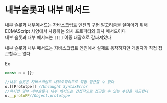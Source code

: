 # 내부슬롯과 내부 메서드

내부 슬롯과 내부메서드는 자바스크립트 엔진의 구현 알고리즘을 설며아기 위해 ECMAScript 사양에서 사용하는 의사 프로퍼티와 의사 메서드이다  
내부 슬롯과 내부 메서드는 `[[]]` 이중 대괄호로 감싸져있다

내부 슬롯과 내부 메서드는 자바스크립트 엔진에서 실제로 동작하지만 개발자가 직접 접근할수는 없다

Ex

```js
const o = {};

//내부 슬롯은 자바스크립트 내부로직이므로 직접 접근할 수 없다
o.[[Prototpe]] //Uncaught SyntaxError
//하지만 일부 내부슬롯과 내부 메서드는 간접적으로 접근할 수 있는 수단을 제공한다
o.__protoPP//Object.prototype
```
